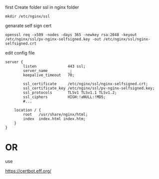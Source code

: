 first Create folder ssl in nginx folder
```
mkdir /etc/nginx/ssl
```
genarate self sign cert
```
openssl req -x509 -nodes -days 365 -newkey rsa:2048 -keyout /etc/nginx/ssl/pv-nginx-selfsigned.key -out /etc/nginx/ssl/nginx-selfsigned.crt
```
edit config file
```
server {
        listen              443 ssl;
        server_name         _;
        keepalive_timeout   70;

        ssl_certificate     /etc/nginx/ssl/nginx-selfsigned.crt;
        ssl_certificate_key /etc/nginx/ssl/pv-nginx-selfsigned.key;
        ssl_protocols       TLSv1 TLSv1.1 TLSv1.2;
        ssl_ciphers         HIGH:!aNULL:!MD5;
        #...

    location / {
        root   /usr/share/nginx/html;
        index  index.html index.htm;
    }
}
```
# OR
use

https://certbot.eff.org/

